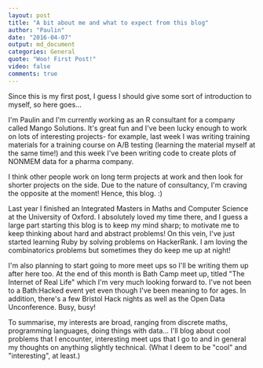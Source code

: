 ```yaml
---
layout: post
title: "A bit about me and what to expect from this blog"
author: "Paulin"
date: "2016-04-07"
output: md_document
categories: General
quote: "Woo! First Post!"
video: false
comments: true
---
```


Since this is my first post, I guess I should give some sort of introduction to myself, so here goes...

I'm Paulin and I'm currently working as an R consultant for a company called Mango Solutions. It's great fun and I've been lucky enough to work on lots of interesting projects- for example, last week I was writing training materials for a training course on A/B testing (learning the material myself at the same time!) and this week I've been writing code to create plots of NONMEM data for a pharma company.

I think other people work on long term projects at work and then look for shorter projects on the side. Due to the nature of consultancy, I'm craving the opposite at the moment! Hence, this blog. :)

Last year I finished an Integrated Masters in Maths and Computer Science at the University of Oxford. I absolutely loved my time there, and I guess a large part starting this blog is to keep my mind sharp; to motivate me to keep thinking about hard and abstract problems! On this vein, I've just started learning Ruby by solving problems on HackerRank. I am loving the combinatorics problems but sometimes they do keep me up at night!

I'm also planning to start going to more meet ups so I'll be writing them up after here too. At the end of this month is Bath Camp meet up, titled "The Internet of Real Life" which I'm very much looking forward to. I've not been to a Bath:Hacked event yet even though I've been meaning to for ages. In addition, there's a few Bristol Hack nights as well as the Open Data Unconference. Busy, busy!

To summarise, my interests are broad, ranging from discrete maths, programming languages, doing things with data... I'll blog about cool problems that I encounter, interesting meet ups that I go to and in general my thoughts on anything slightly technical. (What I deem to be "cool" and "interesting", at least.)


